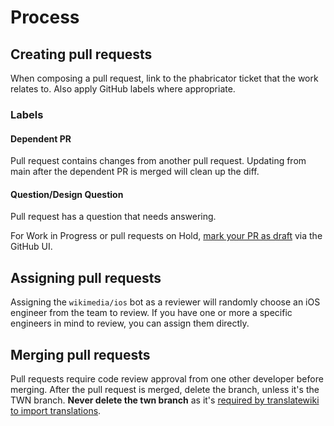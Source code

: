 # Process

## Creating pull requests
When composing a pull request, link to the phabricator ticket that the work relates to. Also apply GitHub labels where appropriate.

### Labels
#### Dependent PR
Pull request contains changes from another pull request. Updating from main after the dependent PR is merged will clean up the diff.
#### Question/Design Question
Pull request has a question that needs answering.

For Work in Progress or pull requests on Hold, [mark your PR as draft](https://docs.github.com/en/github/collaborating-with-pull-requests/proposing-changes-to-your-work-with-pull-requests/about-pull-requests#draft-pull-requests) via the GitHub UI.

## Assigning pull requests
Assigning the `wikimedia/ios` bot as a reviewer will randomly choose an iOS engineer from the team to review. If you have one or more a specific engineers in mind to review, you can assign them directly. 

## Merging pull requests
Pull requests require code review approval from one other developer before merging. After the pull request is merged, delete the branch, unless it's the TWN branch. **Never delete the twn branch** as it's [required by translatewiki to import translations](localization.md).
